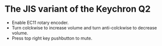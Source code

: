# The JIS variant of the Keychron Q2

- Enable EC11 rotary encoder.
- Turn colckwise to increase volume and turn anti-colckwise to decrease volume.
- Press top right key pushbutton to mute.

